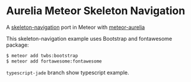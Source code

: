 # Aurelia Meteor Skeleton Navigation

A [skeleton-navigation](http://github.com/aurelia/skeleton-navigation) port in Meteor with [meteor-aurelia](http://github.com/tsumina/meteor-aurelia)

This skeleton-navigation example uses Bootstrap and fontawesome package:

```bash
$ meteor add twbs:bootstrap
$ meteor add fortawesome:fontawesome
```

`typescript-jade` branch show typescript example.
